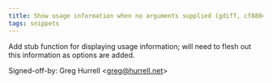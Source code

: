 ```yaml
---
title: Show usage information when no arguments supplied (gdiff, cf8804a)
tags: snippets
---
```


Add stub function for displaying usage information; will need to flesh out this information as options are added.

Signed-off-by: Greg Hurrell &lt;greg@hurrell.net&gt;
